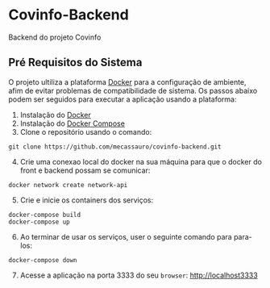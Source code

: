 # Covinfo-Backend
Backend do projeto Covinfo

## Pré Requisitos do Sistema

O projeto ultiliza a plataforma [Docker](https://www.docker.com/what-docker) para a configuração de ambiente, afim de evitar problemas de compatibilidade de sistema. Os passos abaixo podem ser seguidos para executar a aplicação usando a plataforma:

 1. Instalação do [Docker](https://docs.docker.com/engine/installation/)
 2. Instalação do [Docker Compose](https://docs.docker.com/compose/install/)
 3. Clone o repositório usando o comando:
 ```
 git clone https://github.com/mecassauro/covinfo-backend.git
 ```
 4. Crie uma conexao local do docker na sua máquina para que o docker do front e backend possam se comunicar:
 ```
 docker network create network-api
 ```
 5. Crie e inicie os containers dos serviços:

 ```
 docker-compose build
 docker-compose up
 ```

 6. Ao terminar de usar os serviços, user o seguinte comando para para-los:
 ```
 docker-compose down
 ``` 
 
 7. Acesse a aplicação na porta 3333 do seu `browser`: [http://localhost3333]()
